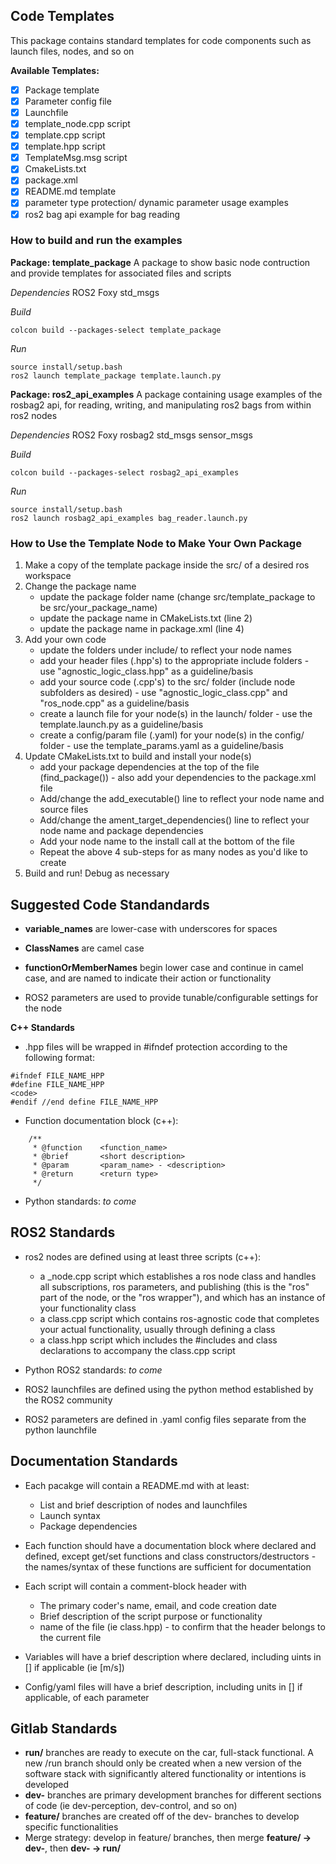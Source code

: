 ## Code Templates

This package contains standard templates for code components such as launch files, nodes, and so on

**Available Templates:**
 - [x] Package template
 - [x] Parameter config file
 - [x] Launchfile
 - [x] template_node.cpp script
 - [x] template.cpp script
 - [x] template.hpp script
 - [x] TemplateMsg.msg script
 - [x] CmakeLists.txt
 - [x] package.xml
 - [x] README.md template
 - [x] parameter type protection/ dynamic parameter usage examples
 - [x] ros2 bag api example for bag reading

### How to build and run the examples
**Package: template_package**
A package to show basic node contruction and provide templates for associated files and scripts

*Dependencies*
ROS2 Foxy
std_msgs

*Build*

```
colcon build --packages-select template_package
```

*Run*

```
source install/setup.bash
ros2 launch template_package template.launch.py
```

**Package: ros2_api_examples**
A package containing usage examples of the rosbag2 api, for reading, writing, and manipulating ros2 bags from within ros2 nodes

*Dependencies*
ROS2 Foxy
rosbag2
std_msgs
sensor_msgs

*Build*

```
colcon build --packages-select rosbag2_api_examples
```

*Run*

```
source install/setup.bash
ros2 launch rosbag2_api_examples bag_reader.launch.py
```

 ### How to Use the Template Node to Make Your Own Package
 1. Make a copy of the template package inside the src/ of a desired ros workspace
 2. Change the package name
    - update the package folder name (change src/template_package to be src/your_package_name)
    - update the package name in CMakeLists.txt (line 2)
    - update the package name in package.xml (line 4)
 3. Add your own code
    - update the folders under include/ to reflect your node names
    - add your header files (.hpp's) to the appropriate include folders - use "agnostic_logic_class.hpp" as a guideline/basis 
    - add your source code (.cpp's) to the src/ folder (include node subfolders as desired) - use "agnostic_logic_class.cpp" and "ros_node.cpp" as a guideline/basis
    - create a launch file for your node(s) in the launch/ folder - use the template.launch.py as a guideline/basis
    - create a config/param file (.yaml) for your node(s) in the config/ folder - use the template_params.yaml as a guideline/basis
 4. Update CMakeLists.txt to build and install your node(s)
    - add your package dependencies at the top of the file (find_package()) - also add your dependencies to the package.xml file
    - Add/change the add_executable() line to reflect your node name and source files
    - Add/change the ament_target_dependencies() line to reflect your node name and package dependencies
    - Add your node name to the install call at the bottom of the file
    - Repeat the above 4 sub-steps for as many nodes as you'd like to create
 5. Build and run! Debug as necessary


## Suggested Code Standandards
- **variable_names** are lower-case with underscores for spaces
- **ClassNames** are camel case
- **functionOrMemberNames** begin lower case and continue in camel case, and are named to indicate their action or functionality

- ROS2 parameters are used to provide tunable/configurable settings for the node

**C++ Standards**

- .hpp files will be wrapped in #ifndef protection according to the following format:
```
#ifndef FILE_NAME_HPP
#define FILE_NAME_HPP
<code>
#endif //end define FILE_NAME_HPP
```

- Function documentation block (c++):
```
    /**
     * @function    <function_name>
     * @brief       <short description>
     * @param       <param_name> - <description>
     * @return      <return type>
     */
```

- Python standards: *to come*

## ROS2 Standards

- ros2 nodes are defined using at least three scripts (c++): 
    - a _node.cpp script which establishes a ros node class and handles all subscriptions, ros parameters, and publishing (this is the "ros" part of the node, or the "ros wrapper"), and which has an instance of your functionality class
    - a class.cpp script which contains ros-agnostic code that completes your actual functionality, usually through defining a class
    - a class.hpp script which includes the #includes and class declarations to accompany the class.cpp script

- Python ROS2 standards: *to come*

- ROS2 launchfiles are defined using the python method established by the ROS2 community

- ROS2 parameters are defined in .yaml config files separate from the python launchfile


## Documentation Standards
- Each pacakge will contain a README.md with at least:
    - List and brief description of nodes and launchfiles
    - Launch syntax
    - Package dependencies

- Each function should have a documentation block where declared and defined, except get/set functions and class constructors/destructors - the names/syntax of these functions are sufficient for documentation

- Each script will contain a comment-block header with 
    - The primary coder's name, email, and code creation date
    - Brief description of the script purpose or functionality
    - name of the file (ie class.hpp) - to confirm that the header belongs to the current file

- Variables will have a brief description where declared, including uints in [] if applicable (ie [m/s])

- Config/yaml files will have a brief description, including units in [] if applicable, of each parameter

## Gitlab Standards
- **run/** branches are ready to execute on the car, full-stack functional. A new /run branch should only be created when a new version of the software stack with significantly altered functionality or intentions is developed
- **dev-** branches are primary development branches for different sections of code (ie dev-perception, dev-control, and so on)
- **feature/** branches are created off of the dev- branches to develop specific functionalities
- Merge strategy: develop in feature/ branches, then merge **feature/ -> dev-**, then **dev- -> run/**
